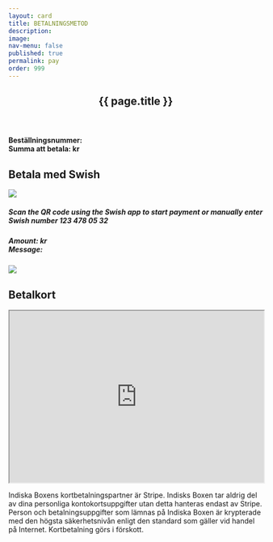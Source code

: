 ```yaml
---
layout: card
title: BETALNINGSMETOD
description: 
image: 
nav-menu: false
published: true
permalink: pay
order: 999
---
```


<div id="main">
	<section class="major">
		<div class="inner">
			<header class="major">
				<h2>{{ page.title }}</h2>
			</header>
			<div>
				<h4>Beställningsnummer: <span class="orderid"></span><br>Summa att betala: <span class="ordertotal"></span> kr</h4>
			</div>
			<div>
				<h2>Betala med Swish</h2>
				<a class="link swish-link">
					<img src="{{ site.baseurl }}/assets/images/Swish.png" alt-src="Betala med Swish">
				</a>
	                	<a id="swish-uri"></a>
      				<div id="swish-qr" class="modal" onclick="this.style.display='none'">
    	    				<div class="modal-content">
					    <h5>Scan the QR code using the Swish app to start payment or manually enter Swish number 123 478 05 32</h5>
		                            <h5>Amount: <span class="ordertotal"></span> kr<br>Message: <span class="orderid"></span></h5>					    					     <img src="{{ site.baseurl }}/assets/images/indiskaboxenswish.png" >
				  	</div>
  				</div>
 			</div>
			<div>
				<h2>Betalkort</h2>
				<iframe style="height: 340px; width: 100%;" allowpaymentrequest id="gFrame" src="https://script.google.com/macros/s/AKfycbzDz5bpLAOYri6kbhe1NcRvTIzHArm_hhtITKloobfokWgOAmuA/exec"></iframe>
				<p>Indiska Boxens kortbetalningspartner är Stripe. Indisks Boxen tar aldrig del av dina personliga kontokortsuppgifter utan detta hanteras endast av Stripe. Person och betalningsuppgifter som lämnas på Indiska Boxen är krypterade med den högsta säkerhetsnivån enligt den standard som gäller vid handel på Internet. Kortbetalning görs i förskott.</p>
			</div>
		</div>
	</section>
</div>
